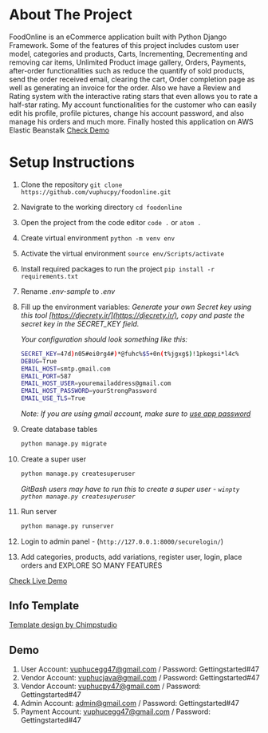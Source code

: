 # About The Project
FoodOnline is an eCommerce application built with Python Django Framework. Some of the features of this project includes custom user model, categories and products, Carts, Incrementing, Decrementing and removing car items, Unlimited Product image gallery, Orders, Payments, after-order functionalities such as reduce the quantify of sold products, send the order received email, clearing the cart, Order completion page as well as generating an invoice for the order. Also we have a Review and Rating system with the interactive rating stars that even allows you to rate a half-star rating. My account functionalities for the customer who can easily edit his profile, profile pictures, change his account password, and also manage his orders and much more. Finally hosted this application on AWS Elastic Beanstalk [Check Demo](http://django-foodonline-env.eba-93mspyey.us-west-2.elasticbeanstalk.com/)

# Setup Instructions

1. Clone the repository `git clone https://github.com/vuphucpy/foodonline.git`
2. Navigrate to the working directory `cd foodonline`
3. Open the project from the code editor `code .` or `atom .`
4. Create virtual environment `python -m venv env`
5. Activate the virtual environment `source env/Scripts/activate`
6. Install required packages to run the project `pip install -r requirements.txt`
7. Rename _.env-sample_ to _.env_
8. Fill up the environment variables:
    _Generate your own Secret key using this tool [https://djecrety.ir/](https://djecrety.ir/), copy and paste the secret key in the SECRET_KEY field._

    _Your configuration should look something like this:_
    ```sh
    SECRET_KEY=47d)n05#ei0rg4#)*@fuhc%$5+0n(t%jgxg$)!1pkegsi*l4c%
    DEBUG=True
    EMAIL_HOST=smtp.gmail.com
    EMAIL_PORT=587
    EMAIL_HOST_USER=youremailaddress@gmail.com
    EMAIL_HOST_PASSWORD=yourStrongPassword
    EMAIL_USE_TLS=True
    ```
    _Note: If you are using gmail account, make sure to [use app password](https://support.google.com/accounts/answer/185833)_
9. Create database tables
    ```sh
    python manage.py migrate
    ```
10. Create a super user
    ```sh
    python manage.py createsuperuser
    ```
    _GitBash users may have to run this to create a super user - `winpty python manage.py createsuperuser`_
11. Run server
    ```sh
    python manage.py runserver
    ```
12. Login to admin panel - (`http://127.0.0.1:8000/securelogin/`)
13. Add categories, products, add variations, register user, login, place orders and EXPLORE SO MANY FEATURES


[Check Live Demo](http://django-foodonline-env.eba-93mspyey.us-west-2.elasticbeanstalk.com/)

## Info Template
[Template design by Chimpstudio](https://themeforest.net/item/food-bakery-restaurant-bakery-responsive-wordpress-theme/18970331?gclid=Cj0KCQiAuqKqBhDxARIsAFZELmJMaDoOtTxJlQqkJEJynRUiIvbFVZczUOFf8YVMomeOVbzUNXKsVIYaAtsHEALw_wcB)

## Demo
1. User Account: vuphucegg47@gmail.com / Password: Gettingstarted#47
2. Vendor Account: vuphucjava@gmail.com / Password: Gettingstarted#47
3. Vendor Account: vuphucpy47@gmail.com / Password: Gettingstarted#47
4. Admin Account: admin@gmail.com / Password: Gettingstarted#47
5. Payment Account: vuphucegg47@gmail.com / Password: Gettingstarted#47
